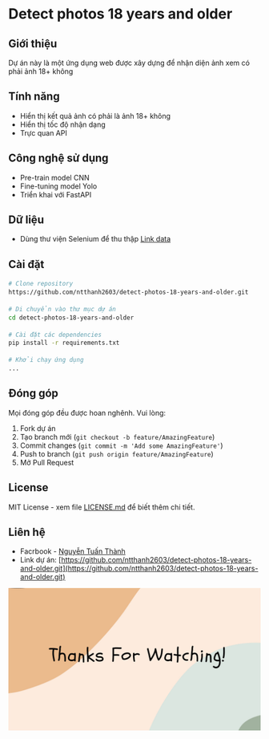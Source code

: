 # Detect photos 18 years and older

## Giới thiệu
Dự án này là một ứng dụng web được xây dựng để nhận diện ảnh xem có phải ảnh 18+ không

## Tính năng
- Hiển thị kết quả ảnh có phải là ảnh 18+ không
- Hiển thị tốc độ nhận dạng
- Trực quan API
  

## Công nghệ sử dụng
- Pre-train model CNN
- Fine-tuning model Yolo
- Triển khai với FastAPI

## Dữ liệu 
- Dùng thư viện Selenium để thu thập
[Link data](https://drive.google.com/drive/folders/1WFXCRMUw7Pw0JI7nRGtm0wXDQPK7Cvx6?usp=drive_link)

## Cài đặt

```bash
# Clone repository
https://github.com/ntthanh2603/detect-photos-18-years-and-older.git

# Di chuyển vào thư mục dự án
cd detect-photos-18-years-and-older

# Cài đặt các dependencies
pip install -r requirements.txt

# Khởi chạy ứng dụng
...
```



## Đóng góp
Mọi đóng góp đều được hoan nghênh. Vui lòng:
1. Fork dự án
2. Tạo branch mới (`git checkout -b feature/AmazingFeature`)
3. Commit changes (`git commit -m 'Add some AmazingFeature'`)
4. Push to branch (`git push origin feature/AmazingFeature`)
5. Mở Pull Request

## License
MIT License - xem file [LICENSE.md](LICENSE.md) để biết thêm chi tiết.

## Liên hệ
- Facrbook - [Nguyễn Tuấn Thành](https://www.facebook.com/ntthanh2603)
- Link dự án: [https://github.com/ntthanh2603/detect-photos-18-years-and-older.git](https://github.com/ntthanh2603/detect-photos-18-years-and-older.git)

![Image alt text](docs/images/thanks-for-watching.jpg)
